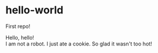 # hello-world
First repo!

Hello, hello!  
I am not a robot.
I just ate a cookie.
So glad it wasn't too hot!
